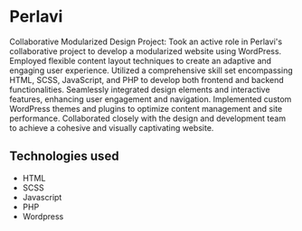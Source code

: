 # Perlavi

Collaborative Modularized Design Project: Took an active role in Perlavi's collaborative project to develop a modularized website using WordPress. Employed flexible content layout techniques to create an adaptive and engaging user experience. Utilized a comprehensive skill set encompassing HTML, SCSS, JavaScript, and PHP to develop both frontend and backend functionalities. Seamlessly integrated design elements and interactive features, enhancing user engagement and navigation. Implemented custom WordPress themes and plugins to optimize content management and site performance. Collaborated closely with the design and development team to achieve a cohesive and visually captivating website.

## Technologies used
- HTML
- SCSS
- Javascript
- PHP
- Wordpress
